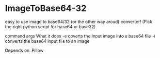 # ImageToBase64-32
easy to use image to base64/32 (or the other way aroud) converter!
(Pick the right python script for base64 or base32)

command  args                                What it does
-e       <InputFile> <OptionalOutputFile>    coverts the input image into a base64 file
-i       <InputFile> <OutputFile>            converts the base64 input file to an image

Depends on: Pillow
